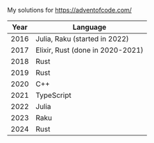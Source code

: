 My solutions for https://adventofcode.com/

Year | Language
-----|---------
2016 | Julia, Raku (started in 2022)
2017 | Elixir, Rust (done in 2020-2021)
2018 | Rust
2019 | Rust
2020 | C++
2021 | TypeScript
2022 | Julia
2023 | Raku
2024 | Rust
